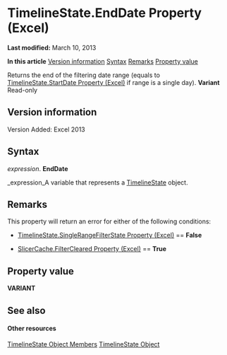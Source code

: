 
# TimelineState.EndDate Property (Excel)

 **Last modified:** March 10, 2013

 **In this article**
 [Version information](#sectionSection0)
 [Syntax](#sectionSection1)
 [Remarks](#sectionSection2)
 [Property value](#sectionSection3)


Returns the end of the filtering date range (equals to  [TimelineState.StartDate Property (Excel)](3de8df53-1a36-428e-50dd-c7f45aa73b25.md) if range is a single day). **Variant** Read-only


## Version information
<a name="sectionSection0"> </a>

Version Added: Excel 2013 


## Syntax
<a name="sectionSection1"> </a>

 _expression_. **EndDate**

 _expression_A variable that represents a  [TimelineState](bb92fe09-3cce-8e10-3795-2b9089c27801.md) object.


## Remarks
<a name="sectionSection2"> </a>

This property will return an error for either of the following conditions:


-  [TimelineState.SingleRangeFilterState Property (Excel)](aca37428-83e9-cb54-f32a-675dfcac5d9f.md) == **False**
    
-  [SlicerCache.FilterCleared Property (Excel)](7ba523e4-365f-9cfb-9fa2-bf0e025996ae.md) == **True**
    

## Property value
<a name="sectionSection3"> </a>

 **VARIANT**


## See also
<a name="sectionSection3"> </a>


#### Other resources


 [TimelineState Object Members](6c21dcbb-b0a6-0f24-27f6-6aefafc5f6ec.md)
 [TimelineState Object](bb92fe09-3cce-8e10-3795-2b9089c27801.md)
